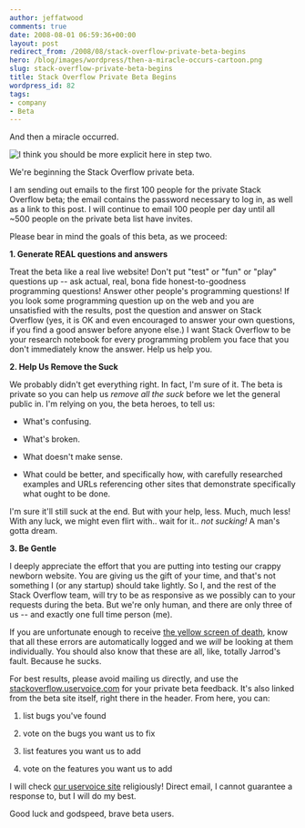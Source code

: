```yaml
---
author: jeffatwood
comments: true
date: 2008-08-01 06:59:36+00:00
layout: post
redirect_from: /2008/08/stack-overflow-private-beta-begins
hero: /blog/images/wordpress/then-a-miracle-occurs-cartoon.png
slug: stack-overflow-private-beta-begins
title: Stack Overflow Private Beta Begins
wordpress_id: 82
tags:
- company
- Beta
---
```



And then a miracle occurred.



![I think you should be more explicit here in step two.](/blog/images/wordpress/then-a-miracle-occurs-cartoon.png)



We're beginning the Stack Overflow private beta.



I am sending out emails to the first 100 people for the private Stack Overflow beta; the email contains the password necessary to log in, as well as a link to this post. I will continue to email 100 people per day until all ~500 people on the private beta list have invites.



Please bear in mind the goals of this beta, as we proceed:



**1. Generate REAL questions and answers**



Treat the beta like a real live website! Don't put "test" or "fun" or "play" questions up -- ask actual, real, bona fide honest-to-goodness programming questions! Answer other people's programming questions! If you look some programming question up on the web and you are unsatisfied with the results, post the question and answer on Stack Overflow (yes, it is OK and even encouraged to answer your own questions, if you find a good answer before anyone else.) I want Stack Overflow to be your research notebook for every programming problem you face that you don't immediately know the answer. Help us help you.



**2. Help Us Remove the Suck**



We probably didn't get everything right. In fact, I'm sure of it. The beta is private so you can help us _remove all the suck_ before we let the general public in. I'm relying on you, the beta heroes, to tell us:







  * What's confusing.

  * What's broken.

  * What doesn't make sense.

  * What could be better, and specifically how, with carefully researched examples and URLs referencing other sites that demonstrate specifically what ought to be done.




I'm sure it'll still suck at the end. But with your help, less. Much, much less! With any luck, we might even flirt with.. wait for it.. _not sucking!_ A man's gotta dream.



**3. Be Gentle**



I deeply appreciate the effort that you are putting into testing our crappy newborn website. You are giving us the gift of your time, and that's not something I (or any startup) should take lightly. So I, and the rest of the Stack Overflow team, will try to be as responsive as we possibly can to your requests during the beta. But we're only human, and there are only three of us -- and exactly one full time person (me).



If you are unfortunate enough to receive [the yellow screen of death](http://www.codinghorror.com/blog/images/yellow-screen-of-death-large.png), know that all these errors are automatically logged and we _will_ be looking at them individually. You should also know that these are all, like, totally Jarrod's fault. Because he sucks.



For best results, please avoid mailing us directly, and use the [stackoverflow.uservoice.com](http://stackoverflow.uservoice.com) for your private beta feedback. It's also linked from the beta site itself, right there in the header. From here, you can:







  1. list bugs you've found

  2. vote on the bugs you want us to fix

  3. list features you want us to add

  4. vote on the features you want us to add




I will check [our uservoice site](http://stackoverflow.uservoice.com/) religiously! Direct email, I cannot guarantee a response to, but I will do my best.



Good luck and godspeed, brave beta users.

